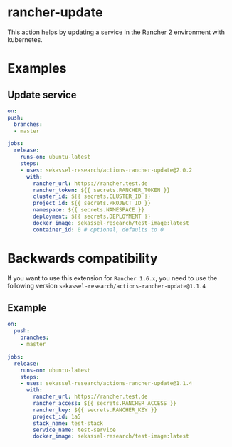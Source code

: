 # rancher-update

This action helps by updating a service in the Rancher 2 environment with kubernetes. 

# Examples

## Update service

```yaml
on:
push:
  branches:
  - master

jobs:
  release:
    runs-on: ubuntu-latest
    steps:
    - uses: sekassel-research/actions-rancher-update@2.0.2
      with:
        rancher_url: https://rancher.test.de
        rancher_token: ${{ secrets.RANCHER_TOKEN }}
        cluster_id: ${{ secrets.CLUSTER_ID }}
        project_id: ${{ secrets.PROJECT_ID }}
        namespace: ${{ secrets.NAMESPACE }}
        deployment: ${{ secrets.DEPLOYMENT }}
        docker_image: sekassel-research/test-image:latest
        container_id: 0 # optional, defaults to 0
```

# Backwards compatibility

If you want to use this extension for `Rancher 1.6.x`, you need to use the following version `sekassel-research/actions-rancher-update@1.1.4`

## Example

```yaml
on:
  push:
    branches:
    - master

jobs:
  release:
    runs-on: ubuntu-latest
    steps:
    - uses: sekassel-research/actions-rancher-update@1.1.4
      with:
        rancher_url: https://rancher.test.de
        rancher_access: ${{ secrets.RANCHER_ACCESS }}
        rancher_key: ${{ secrets.RANCHER_KEY }}
        project_id: 1a5
        stack_name: test-stack
        service_name: test-service
        docker_image: sekassel-research/test-image:latest
```
